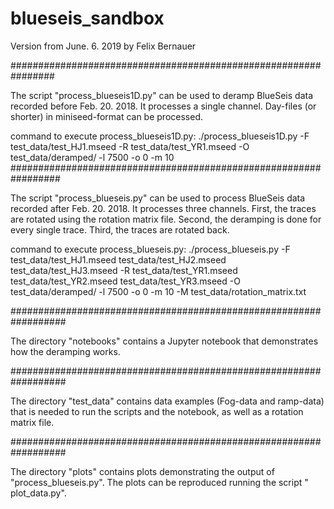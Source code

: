 # blueseis_sandbox

Version from June. 6. 2019
by Felix Bernauer

################################################################

The script "process_blueseis1D.py" can be used to deramp BlueSeis data recorded before Feb. 20. 2018.
It processes a single channel. Day-files (or shorter) in miniseed-format can be processed.

command to execute process_blueseis1D.py:
./process_blueseis1D.py -F test_data/test_HJ1.mseed -R test_data/test_YR1.mseed -O test_data/deramped/ -l 7500 -o 0 -m 10 
#################################################################
 
The script "process_blueseis.py" can be used to process BlueSeis data recorded after Feb. 20. 2018.
It processes three channels.
First, the traces are rotated using the rotation matrix file.
Second, the deramping is done for every single trace.
Third, the traces are rotated back.
 
command to execute process_blueseis.py:
./process_blueseis.py -F test_data/test_HJ1.mseed test_data/test_HJ2.mseed test_data/test_HJ3.mseed -R test_data/test_YR1.mseed test_data/test_YR2.mseed test_data/test_YR3.mseed -O test_data/deramped/ -l 7500 -o 0 -m 10 -M test_data/rotation_matrix.txt

##################################################################
 
The directory "notebooks" contains a Jupyter notebook that demonstrates how the deramping works.
 
##################################################################
 
The directory "test_data" contains data examples (Fog-data and ramp-data) that is needed to run the scripts and the notebook, as well as a rotation matrix file.
 
##################################################################
 
The directory "plots" contains plots demonstrating the output of "process_blueseis.py". The plots can be reproduced running the script " plot_data.py".

